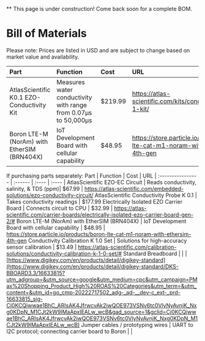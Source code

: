 ** This page is under construction! Come back soon for a complete BOM.

# Bill of Materials
Please note: Prices are listed in USD and are subject to change based on market value and availability.


Part | Function | Cost | URL
| :---------------- | :------ | :---- | :---- |
AtlasScientific K0.1 EZO-Conductivity Kit | Measures water conductivity with range from 0.07µs to 50,000µs | $219.99 | https://atlas-scientific.com/kits/conductivity-k-0-1-kit/
Boron LTE-M (NorAm) with EtherSIM (BRN404X) | IoT Development Board with cellular capability | $48.95 | https://store.particle.io/products/boron-lte-cat-m1-noram-with-ethersim-4th-gen


If purchasing parts separately:
Part | Function | Cost | URL
| :---------------- | :------ | :---- | :---- |
AtlasScientific EZO-EC Circuit | Reads conductivity, salinity, & TDS (ppm)| $67.99 | https://atlas-scientific.com/embedded-solutions/ezo-conductivity-circuit/
AtlasScientific Conductivity Probe K 0.1 | Takes conductivity readings | $177.99
Electrically Isolated EZO Carrier Board | Connects circuit to CPU | $32.99 | https://atlas-scientific.com/carrier-boards/electrically-isolated-ezo-carrier-board-gen-2/#
Boron LTE-M (NorAm) with EtherSIM (BRN404X) | IoT Development Board with cellular capability | $48.95 | https://store.particle.io/products/boron-lte-cat-m1-noram-with-ethersim-4th-gen
Conductivity Calibration K 1.0 Set | Solutions for high-accuracy sensor calibration | $13.49 | https://atlas-scientific.com/calibration-solutions/conductivity-calibration-k-1-0-set/#
Standard Breadboard | | | [https://www.digikey.com/en/products/detail/digikey-standard](https://www.digikey.com/en/products/detail/digikey-standard/DKS-BBOARD3.3/16633815?utm_adgroup=&utm_source=google&utm_medium=cpc&utm_campaign=PMax%20Shopping_Product_High%20ROAS%20Categories&utm_term=&utm_content=&utm_id=go_cmp-20222717502_adg-_ad-__dev-c_ext-_prd-16633815_sig-Cj0KCQjwwae1BhC_ARIsAK4JfrwcvAk2iwQOE973VSNv6tc0VlyNyAvnjK_Nxg0KDpN_M1CJt2kW9lMaApxIEALw_wcB&gad_source=1&gclid=Cj0KCQjwwae1BhC_ARIsAK4JfrwcvAk2iwQOE973VSNv6tc0VlyNyAvnjK_Nxg0KDpN_M1CJt2kW9lMaApxIEALw_wcB)
Jumper cables / prototyping wires | UART to I2C protocol; connecting carrier board to Boron | |